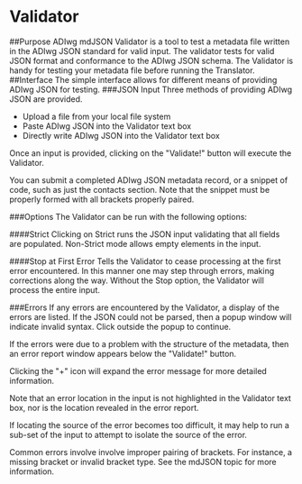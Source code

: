 # Validator
##Purpose
ADIwg mdJSON Validator is a tool to test a metadata file written in the ADIwg JSON standard for valid input. The validator tests for valid JSON format and conformance to the ADIwg JSON schema. The Validator is handy for testing your metadata file before running the Translator.
##Interface
The simple interface allows for different means of providing ADIwg JSON for testing.
###JSON Input
Three methods of providing ADIwg JSON are provided.
+ Upload a file from your local file system
+ Paste ADIwg JSON into the Validator text box
+ Directly write ADIwg JSON into the Validator text box

Once an input is provided, clicking on the "Validate!" button will execute the Validator.

You can submit a completed ADIwg JSON metadata record, or a snippet of code, such as just the contacts section. Note that the snippet must be properly formed with all brackets properly paired.

###Options
The Validator can be run with the following options:

####Strict
Clicking on Strict runs the JSON input validating that all fields are populated. Non-Strict mode allows empty elements in the input.

####Stop at First Error
Tells the Validator to cease processing at the first error encountered. In this manner one may step through errors, making corrections along the way. Without the Stop option, the Validator will process the entire input.

###Errors
If any errors are encountered by the Validator, a display of the errors are listed. If the JSON could not be parsed, then a popup window will indicate invalid syntax. Click outside the popup to continue.

If the errors were due to a problem with the structure of the metadata, then an error report window appears below the "Validate!" button.

Clicking the "+" icon will expand the error message for more detailed information.

Note that an error location in the input is not highlighted in the Validator text box, nor is the location revealed in the error report.

If locating the source of the error becomes too difficult, it may help to run a sub-set of the input to attempt to isolate the source of the error.

Common errors involve involve improper pairing of brackets. For instance, a missing bracket or invalid bracket type. See the mdJSON topic for more information.
